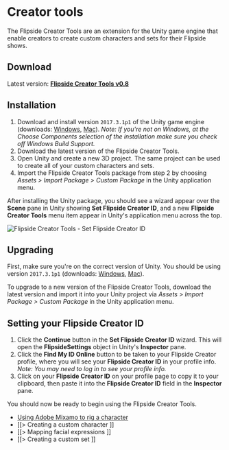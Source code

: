 # Creator tools

The Flipside Creator Tools are an extension for the Unity game engine that enable creators to create custom characters and sets for their Flipside shows.

## Download

Latest version: **[Flipside Creator Tools v0.8](/files/downloads/FlipsideCreatorTools-v0.8.unitypackage)**

## Installation

1. Download and install version `2017.3.1p1` of the Unity game engine (downloads: [Windows](https://beta.unity3d.com/download/6c5ba423732e/UnityDownloadAssistant-2017.3.1p1.exe), [Mac](https://beta.unity3d.com/download/6c5ba423732e/UnityDownloadAssistant-2017.3.1p1.dmg)). _Note: If you're not on Windows, at the Choose Components selection of the installation make sure you check off Windows Build Support._
2. Download the latest version of the Flipside Creator Tools.
3. Open Unity and create a new 3D project. The same project can be used to create all
   of your custom characters and sets.
4. Import the Flipside Creator Tools package from step 2 by choosing _Assets > Import
   Package > Custom Package_ in the Unity application menu.

After installing the Unity package, you should see a wizard appear over the **Scene** pane in Unity showing **Set Flipside Creator ID**, and a new **Flipside Creator Tools** menu item appear in Unity's application menu across the top.

![Flipside Creator Tools - Set Flipside Creator ID](/files/docs/screenshots/set-creator-id.png)

## Upgrading

First, make sure you're on the correct version of Unity. You should be using version `2017.3.1p1` (downloads: [Windows](https://beta.unity3d.com/download/6c5ba423732e/UnityDownloadAssistant-2017.3.1p1.exe), [Mac](https://beta.unity3d.com/download/6c5ba423732e/UnityDownloadAssistant-2017.3.1p1.dmg)).

To upgrade to a new version of the Flipside Creator Tools, download the latest version and import it into your Unity project via _Assets > Import Package > Custom Package_ in the Unity application menu.

## Setting your Flipside Creator ID

1. Click the **Continue** button in the **Set Flipside Creator ID** wizard. This will open the **FlipsideSettings** object in Unity's **Inspector** pane.
2. Click the **Find My ID Online** button to be taken to
   your Flipside Creator profile, where you will see your **Flipside Creator ID** in
   your profile info. _Note: You may need to log in to see your profile info._
3. Click on your **Flipside Creator ID** on your profile page to copy it to your
   clipboard, then paste it into the **Flipside Creator ID** field in the **Inspector**
   pane.

You should now be ready to begin using the Flipside Creator Tools.

* [Using Adobe Mixamo to rig a character](/blog/post/30/using-adobe-mixamo-rig-custom-character-flipside)
* [[> Creating a custom character ]]
* [[> Mapping facial expressions ]]
* [[> Creating a custom set ]]
